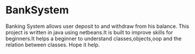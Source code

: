 # BankSystem
Banking System allows user deposit to and withdraw from his balance.
This project is written in java using netbeans.It is built to improve skills for beginners.It helps a beginner to understand classes,objects,oop and the relation between classes.
Hope it help.

